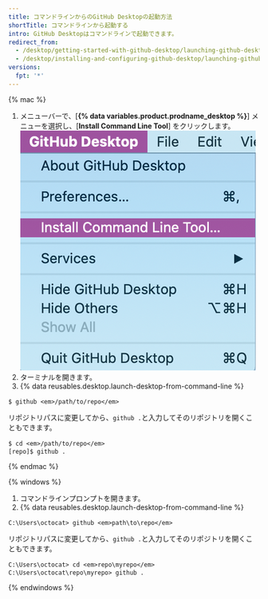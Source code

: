 ```yaml
---
title: コマンドラインからのGitHub Desktopの起動方法
shortTitle: コマンドラインから起動する
intro: GitHub Desktopはコマンドラインで起動できます。
redirect_from:
  - /desktop/getting-started-with-github-desktop/launching-github-desktop-from-the-command-line
  - /desktop/installing-and-configuring-github-desktop/launching-github-desktop-from-the-command-line
versions:
  fpt: '*'
---
```


{% mac %}

1. メニューバーで、[**{% data variables.product.prodname_desktop %}**] メニューを選択し、[**Install Command Line Tool**] をクリックします。 ![[{% data variables.product.prodname_desktop %}]ドロップダウンメニューの [Install Command Line Tool] オプション](/assets/images/help/desktop/mac-install-command-line-tool.png)
2. ターミナルを開きます。
3. {% data reusables.desktop.launch-desktop-from-command-line %}

  ```shell
  $ github <em>/path/to/repo</em>
  ```

  リポジトリパスに変更してから、`github .`と入力してそのリポジトリを開くこともできます。

  ```shell
  $ cd <em>/path/to/repo</em>
  [repo]$ github .
  ```

{% endmac %}

{% windows %}

1. コマンドラインプロンプトを開きます。
2. {% data reusables.desktop.launch-desktop-from-command-line %}

  ```shell
  C:\Users\octocat> github <em>path\to\repo</em>
  ```

 リポジトリパスに変更してから、`github .`と入力してそのリポジトリを開くこともできます。

  ```shell
  C:\Users\octocat> cd <em>repo\myrepo</em>
  C:\Users\octocat\repo\myrepo> github .
  ```

{% endwindows %}
